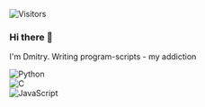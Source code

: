 ![Visitors](https://api.visitorbadge.io/api/visitors?path=m1croslash&countColor=%23263759)

### Hi there 👋
I'm Dmitry. Writing program-scripts - my addiction

![Python](https://img.shields.io/badge/-Python-3776AB?style=flat&logo=python&logoColor=white)  
![C](https://img.shields.io/badge/-C-00599C?style=flat&logo=c&logoColor=white)  
![JavaScript](https://img.shields.io/badge/-JavaScript-F7DF1E?style=flat&logo=javascript&logoColor=black)
